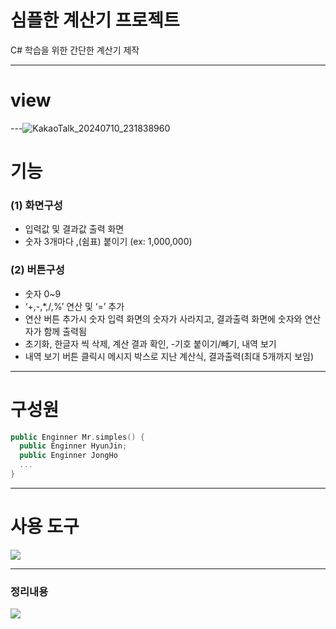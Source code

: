 # 심플한 계산기 프로젝트
C# 학습을 위한 간단한 계산기 제작

---

# view


---![KakaoTalk_20240710_231838960](https://github.com/user-attachments/assets/94e3d299-4e8d-467c-984e-0daf5d49c30b)


# 기능

### (1) 화면구성
- 입력값 및 결과값 출력 화면
- 숫자 3개마다 ,(쉼표) 붙이기 (ex: 1,000,000)
### (2) 버튼구성
 - 숫자 0~9
 - ‘+,-,*,/,%’ 연산 및  ‘=’ 추가
 - 연산 버튼 추가시 숫자 입력 화면의 숫자가 사라지고,
   결과출력 화면에 숫자와 연산자가 함께 출력됨
 - 초기화, 한글자 씩 삭제, 계산 결과 확인,
    -기호 붙이기/빼기, 내역 보기
 - 내역 보기 버튼 클릭시 메시지 박스로 지난 계산식,
   결과출력(최대 5개까지 보임)

---


# 구성원
```swift
public Enginner Mr.simples() {
  public Enginner HyunJin;
  public Enginner JongHo
  ...
}
```


---

# 사용 도구

<img src ="https://img.shields.io/badge/-C%23-000000?logo=Csharp&style=flat">

  ---



### 정리내용
<a href="https://www.notion.so/abe3296c48584f6e9ae884a97a55a15c?v=7bf3ea32645942ee8a5e262b8a1d8d01" target="_blank">
                   <img src="https://img.shields.io/badge/notion-181717?style=for-the-badge&logo=notion&logoColor=white">
                </a>
               
